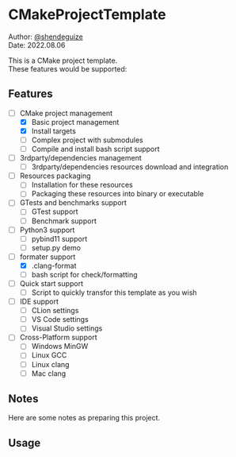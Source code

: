 # CMakeProjectTemplate
Author: [@shendeguize](https://github.com/shendeguize)  
Date: 2022.08.06

This is a CMake project template.  
These features would be supported:
## Features
- [ ] CMake project management
    - [x] Basic project management
    - [x] Install targets
    - [ ] Complex project with submodules
    - [ ] Compile and install bash script support
- [ ] 3rdparty/dependencies management
    - [ ] 3rdparty/dependencies resources download and integration
- [ ] Resources packaging
    - [ ] Installation for these resources
    - [ ] Packaging these resources into binary or executable
- [ ] GTests and benchmarks support
    - [ ] GTest support
    - [ ] Benchmark support
- [ ] Python3 support
    - [ ] pybind11 support
    - [ ] setup.py demo
- [ ] formater support
    - [x] .clang-format
    - [ ] bash script for check/formatting
- [ ] Quick start support
    - [ ] Script to quickly transfor this template as you wish
- [ ] IDE support
    - [ ] CLion settings
    - [ ] VS Code settings
    - [ ] Visual Studio settings
- [ ] Cross-Platform support
  - [ ] Windows MinGW
  - [ ] Linux GCC
  - [ ] Linux clang
  - [ ] Mac clang
## Notes
Here are some notes as preparing this project.


## Usage



